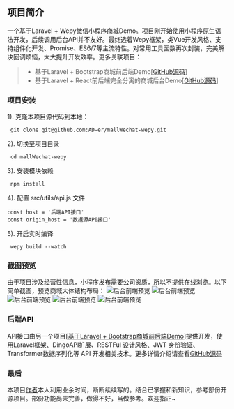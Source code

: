 ## 项目简介
一个基于Laravel + Wepy微信小程序商城Demo。项目刚开始使用小程序原生语法开发，后续调用后台API并不友好。最终选着Wepy框架，类Vue开发风格、支持组件化开发、Promise、ES6/7等主流特性。对常用工具函数再次封装，完美解决回调烦恼，大大提升开发效率。更多关联项目：
> * 基于Laravel + Bootstrap商城前后端Demo[[GitHub源码](https://github.com/AD-er/mallWeb-bootstrap)]
> * 基于Laravel + React前后端完全分离的商城后台Demo[[GitHub源码](https://github.com/AD-er/mallAdmin-wepy)]

### 项目安装
1). 克隆本项目源代码到本地：

     git clone git@github.com:AD-er/mallWechat-wepy.git

2). 切换至项目目录

     cd mallWechat-wepy

3). 安装模块依赖

     npm install

4). 配置 src/utils/api.js 文件

```
const host = '后端API接口'
const origin_host = '数据源API接口'
```

5). 开启实时编译

     wepy build --watch

### 截图预览
由于项目涉及经营性信息，小程序发布需要公司资质，所以不提供在线浏览。以下简单截图，预览商城大体结构布局：
![后台前端预览](http://ycdn.dajing.ren/mall-wechat/preview/mallWechata1.jpg)
![后台前端预览](http://ycdn.dajing.ren/mall-wechat/preview/mallWechata2.jpg)
![后台前端预览](http://ycdn.dajing.ren/mall-wechat/preview/mallWechata3.jpg)
![后台前端预览](http://ycdn.dajing.ren/mall-wechat/preview/mallWechata4.jpg)
![后台前端预览](http://ycdn.dajing.ren/mall-wechat/preview/mallWechata5.jpg)

### 后端API
API接口由另一个项目[[基于Laravel + Bootstrap商城前后端Demo](https://github.com/AD-er/mallWeb-bootstrap)]提供开发，使用Laravel框架、DingoAPI扩展、RESTFul 设计风格、JWT 身份验证、Transformer数据序列化等 API 开发相关技术。更多详情介绍请查看[GitHub源码](https://github.com/AD-er/mallWeb-bootstrap)

### 最后
本项目[作者](https://github.com/AD-er)本人利用业余时间，断断续续写的。结合已掌握和新知识，参考部份开源项目。部份功能尚未完善，做得不好，当做参考。欢迎指正~
